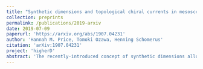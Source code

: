 ```yaml
---
title: "Synthetic dimensions and topological chiral currents in mesoscopic rings"
collection: preprints
permalink: /publications/2019-arxiv
date: 2019-07-09
paperurl: 'https://arxiv.org/abs/1907.04231'
author: 'Hannah M. Price, Tomoki Ozawa, Henning Schomerus'
citation: 'arXiv:1907.04231'
project: 'higherD'
abstract: 'The recently-introduced concept of synthetic dimensions allows for the realization of higher-dimensional topological phenomena in lower-dimensional systems. In this work we study the complementary aspect that synthetic dimensions provide a natural route to topological states in mesoscopic hybrid devices. We demonstrate this for the current induced into a closed one-dimensional Aharonov-Bohm ring by the interaction with a dynamic mesoscopic magnet. The quantization of the magnetic moment provides a synthetic dimension that complements the charge motion around the ring. We present a direct mapping that places the combined ring-magnet system into the class of quantum Hall models, and demonstrate that topological features, combined with the magnet anisotropy, can lead to clear signatures in the persistent current of the single-particle ground state.'
---
```

